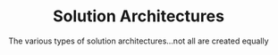 ---
layout: post
title: Solution Architectures
subtitle: The various types of solution architectures...not all are created equally
---